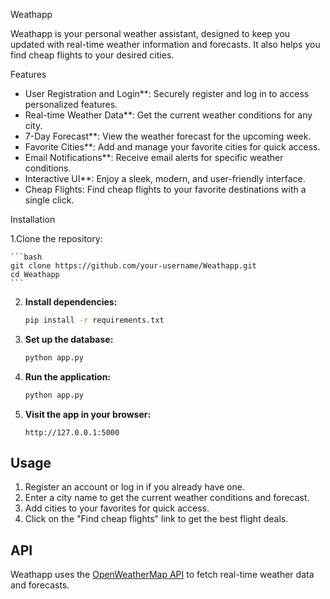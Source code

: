 Weathapp

Weathapp is your personal weather assistant, designed to keep you updated with real-time weather information and forecasts. It also helps you find cheap flights to your desired cities.

Features
- User Registration and Login**: Securely register and log in to access personalized features.
- Real-time Weather Data**: Get the current weather conditions for any city.
- 7-Day Forecast**: View the weather forecast for the upcoming week.
- Favorite Cities**: Add and manage your favorite cities for quick access.
- Email Notifications**: Receive email alerts for specific weather conditions.
- Interactive UI**: Enjoy a sleek, modern, and user-friendly interface.
- Cheap Flights: Find cheap flights to your favorite destinations with a single click.


 Installation

1.Clone the repository:

    ```bash
    git clone https://github.com/your-username/Weathapp.git
    cd Weathapp
    ```

2. **Install dependencies:**
    ```bash
    pip install -r requirements.txt
    ```

3. **Set up the database:**
    ```bash
    python app.py
    ```

4. **Run the application:**
    ```bash
    python app.py
    ```

5. **Visit the app in your browser:**
    ```
    http://127.0.0.1:5000
    ```

## Usage

1. Register an account or log in if you already have one.
2. Enter a city name to get the current weather conditions and forecast.
3. Add cities to your favorites for quick access.
4. Click on the "Find cheap flights" link to get the best flight deals.

## API

Weathapp uses the [OpenWeatherMap API](https://openweathermap.org/api) to fetch real-time weather data and forecasts.